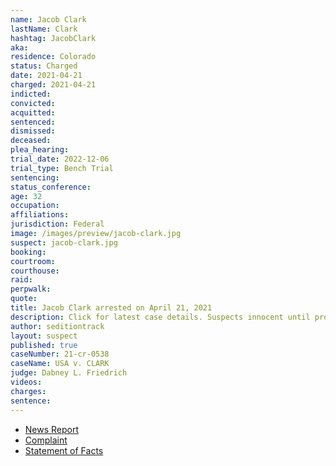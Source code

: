 ```yaml
---
name: Jacob Clark
lastName: Clark
hashtag: JacobClark
aka:
residence: Colorado
status: Charged
date: 2021-04-21
charged: 2021-04-21
indicted:
convicted:
acquitted:
sentenced:
dismissed:
deceased:
plea_hearing:
trial_date: 2022-12-06
trial_type: Bench Trial
sentencing:
status_conference:
age: 32
occupation:
affiliations:
jurisdiction: Federal
image: /images/preview/jacob-clark.jpg
suspect: jacob-clark.jpg
booking:
courtroom:
courthouse:
raid:
perpwalk:
quote:
title: Jacob Clark arrested on April 21, 2021
description: Click for latest case details. Suspects innocent until proven guilty.
author: seditiontrack
layout: suspect
published: true
caseNumber: 21-cr-0538
caseName: USA v. CLARK
judge: Dabney L. Friedrich
videos:
charges:
sentence:
---
```

- [News Report](https://denver.cbslocal.com/2021/04/23/jacob-clark-colorado-us-capitol-riot-arrest-federal-charges/)
- [Complaint](https://www.justice.gov/usao-dc/case-multi-defendant/file/1391106/download)
- [Statement of Facts](https://www.justice.gov/usao-dc/case-multi-defendant/file/1391111/download)
